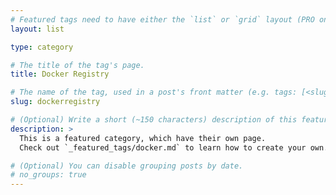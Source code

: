 ```yaml
---
# Featured tags need to have either the `list` or `grid` layout (PRO only).
layout: list

type: category

# The title of the tag's page.
title: Docker Registry

# The name of the tag, used in a post's front matter (e.g. tags: [<slug>]).
slug: dockerregistry

# (Optional) Write a short (~150 characters) description of this featured tag.
description: >
  This is a featured category, which have their own page.
  Check out `_featured_tags/docker.md` to learn how to create your own.

# (Optional) You can disable grouping posts by date.
# no_groups: true
---
```

